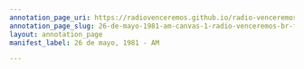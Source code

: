 ```yaml
---
annotation_page_uri: https://radiovenceremos.github.io/radio-venceremos-espanol-2/annotations/26-de-mayo-1981-am-canvas-1-radio-venceremos-br-fmln.json
annotation_page_slug: 26-de-mayo-1981-am-canvas-1-radio-venceremos-br-fmln
layout: annotation_page
manifest_label: 26 de mayo, 1981 - AM

---
```


